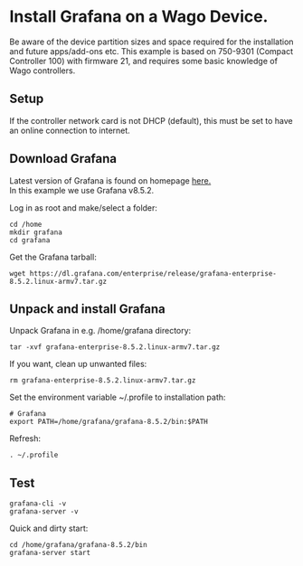 # Install Grafana on a Wago Device.
Be aware of the device partition sizes and space required for the installation and future apps/add-ons etc.
This example is based on 750-9301 (Compact Controller 100) with firmware 21, and requires some basic knowledge of Wago controllers.

## Setup
If the controller network card is not DHCP (default), this must be set to have an online connection to internet.

## Download Grafana
Latest version of Grafana is found on homepage [here.](https://grafana.com/grafana/download?pg=get&plcmt=selfmanaged-box1-cta1&platform=arm) <br/>
In this example we use Grafana v8.5.2.

Log in as root and make/select a folder:
```
cd /home
mkdir grafana
cd grafana
```
Get the Grafana tarball: 
```
wget https://dl.grafana.com/enterprise/release/grafana-enterprise-8.5.2.linux-armv7.tar.gz
```

## Unpack and install Grafana

Unpack Grafana in e.g. /home/grafana directory:
```
tar -xvf grafana-enterprise-8.5.2.linux-armv7.tar.gz
```
If you want, clean up unwanted files:
```
rm grafana-enterprise-8.5.2.linux-armv7.tar.gz
```
Set the environment variable ~/.profile to installation path:
```
# Grafana
export PATH=/home/grafana/grafana-8.5.2/bin:$PATH
```
Refresh:
```
. ~/.profile
```
## Test
```
grafana-cli -v
grafana-server -v
```
Quick and dirty start:
```
cd /home/grafana/grafana-8.5.2/bin
grafana-server start
```



